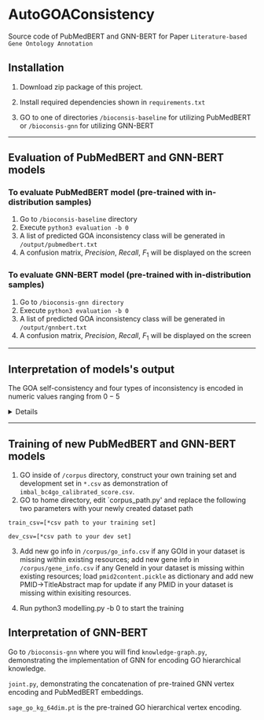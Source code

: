 # AutoGOAConsistency
 Source code of PubMedBERT and GNN-BERT for Paper `Literature-based Gene Ontology Annotation`


## Installation
1) Download zip package of this project.

2) Install required dependencies shown in `requirements.txt`

3) GO to one of directories `/bioconsis-baseline` for utilizing PubMedBERT or `/bioconsis-gnn` for utilizing GNN-BERT

___
## Evaluation of PubMedBERT and GNN-BERT models
### To evaluate PubMedBERT model (pre-trained with in-distribution samples)
1) Go to `/bioconsis-baseline` directory
2) Execute `python3 evaluation -b 0`
3) A list of predicted GOA inconsistency class will be generated in `/output/pubmedbert.txt`
4) A confusion matrix, $Precision$, $Recall$, $F_1$ will be displayed on the screen



### To evaluate GNN-BERT model (pre-trained with in-distribution samples)
1. Go to `/bioconsis-gnn directory`
2. Execute `python3 evaluation -b 0`
3. A list of predicted GOA inconsistency class will be generated in `/output/gnnbert.txt`
4. A confusion matrix, $Precision$, $Recall$, $F_1$ will be displayed on the screen

___

## Interpretation of models's output
The GOA self-consistency and four types of inconsistency is encoded in numeric values ranging from $0-5$

<details><summary>Details</summary>
<p>

         CO (self-consistency) -> 0 
         OS (over-specific) -> 1
         OB (over-broad) -> 2
         IM (irrelevant GO mention) -> 3
         IG (incorrect gene product) -> 4

</p>
</details>

___
## Training of new PubMedBERT and GNN-BERT models
1) GO inside of `/corpus` directory, construct your own training set and development set in `*.csv` as demonstration of `imbal_bc4go_calibrated_score.csv`.
2) GO to home directory, edit `corpus_path.py' and replace the following two parameters with your newly created dataset path

`train_csv=[*csv path to your training set]`

`dev_csv=[*csv path to your dev set]`

3) Add new go info in `/corpus/go_info.csv` if any GOId in your dataset is missing within existing resources; add new gene info in `/corpus/gene_info.csv` if any GeneId in your dataset is missing within existing resources; load `pmid2content.pickle` as dictionary and add new PMID->TitleAbstract map for update if any PMID in your dataset is missing within exisiting resources.


4) Run python3 modelling.py -b 0 to start the training



## Interpretation of GNN-BERT
Go to `/bioconsis-gnn` where you will find `knowledge-graph.py`, demonstrating the implementation of GNN for encoding GO hierarchical knowledge.

`joint.py`, demonstrating the concatenation of pre-trained GNN vertex encoding and PubMedBERT embeddings.

`sage_go_kg_64dim.pt` is the pre-trained GO hierarchical vertex encoding. 

